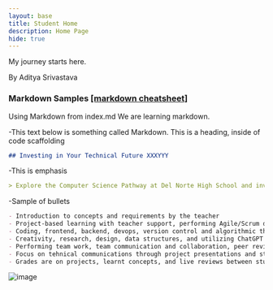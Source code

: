 ```yaml
---
layout: base
title: Student Home 
description: Home Page
hide: true
---
```



My journey starts here.

By Aditya Srivastava
### Markdown Samples [ [markdown cheatsheet] ](https://www.markdownguide.org/getting-started/)
Using Markdown from index.md  We are learning markdown.

-This text below is something called Markdown. This is a heading, inside of code scaffolding

```markdown
## Investing in Your Technical Future XXXYYY
```
-This is emphasis

```markdown
> Explore the Computer Science Pathway at Del Norte High School and invest in your technical skills. All Del Norte CompSci classes are designed to provide a real-world development experience. Class time includes tech talks (lectures), peer collaboration, communication with teachers, critical thinking while coding, and creativity in projects. Grading is focused on time invested, participation with peers, and engagement in learning.
```
-Sample of bullets

```markdown
- Introduction to concepts and requirements by the teacher
- Project-based learning with teacher support, performing Agile/Scrum development
- Coding, frontend, backend, devops, version control and algorithmic thinking
- Creativity, research, design, data structures, and utilizing ChatGPT
- Performing team work, team communication and collaboration, peer reviews/grading
- Focus on tehnical communications through project presentations and student led teaching
- Grades are on projects, learnt concepts, and live reviews between student(s) and teacher
```

![image](https://github.com/user-attachments/assets/b19c0d20-23ed-4c17-bf03-6f63a6450b4f)

